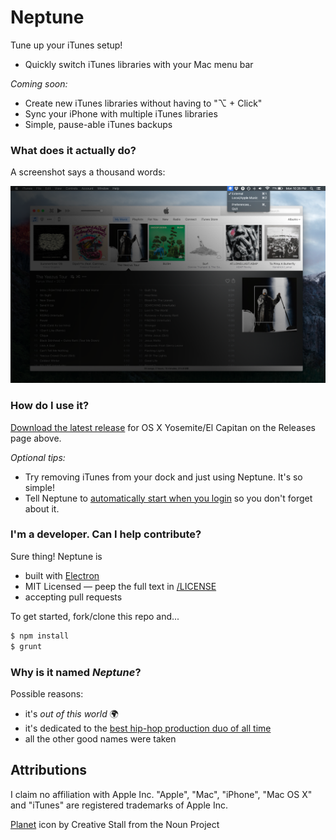 # Neptune

Tune up your iTunes setup!
- Quickly switch iTunes libraries with your Mac menu bar

*Coming soon:*
- Create new iTunes libraries without having to "⌥ + Click"
- Sync your iPhone with multiple iTunes libraries
- Simple, pause-able iTunes backups

### What does it actually do?

A screenshot says a thousand words:

![](docs/screenshot1.png)

### How do I use it?

[Download the latest release](https://github.com/randallm/neptune/releases) for OS X Yosemite/El Capitan on the Releases page above.

*Optional tips:*

- Try removing iTunes from your dock and just using Neptune. It's so simple!
- Tell Neptune to [automatically start when you login](https://support.apple.com/kb/PH18881?locale=en_US) so you don't forget about it.

### I'm a developer. Can I help contribute?

Sure thing! Neptune is

- built with [Electron](http://electron.atom.io/)
- MIT Licensed — peep the full text in [/LICENSE]()
- accepting pull requests

To get started, fork/clone this repo and...

```sh
$ npm install
$ grunt
```

### Why is it named *Neptune*?

Possible reasons:

- it's *out of this world* :earth_africa:
- it's dedicated to the [best hip-hop production duo of all time](https://en.wikipedia.org/wiki/The_Neptunes)
- all the other good names were taken

## Attributions

I claim no affiliation with Apple Inc. "Apple", "Mac", "iPhone", "Mac OS X" and "iTunes" are registered trademarks of Apple Inc.

[Planet](https://thenounproject.com/term/planet/108370/) icon by Creative Stall from the Noun Project
